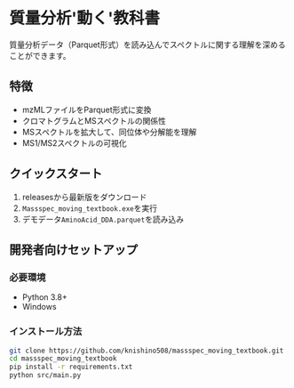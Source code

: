 
# 質量分析'動く'教科書

質量分析データ（Parquet形式）を読み込んでスペクトルに関する理解を深めることができます。

## 特徴
- mzMLファイルをParquet形式に変換
- クロマトグラムとMSスペクトルの関係性
- MSスペクトルを拡大して、同位体や分解能を理解
- MS1/MS2スペクトルの可視化

## クイックスタート

1. releasesから最新版をダウンロード
2. `Massspec_moving_textbook.exe`を実行
3. デモデータ`AminoAcid_DDA.parquet`を読み込み

## 開発者向けセットアップ

### 必要環境
- Python 3.8+
- Windows

### インストール方法
```bash
git clone https://github.com/knishino508/massspec_moving_textbook.git
cd massspec_moving_textbook
pip install -r requirements.txt
python src/main.py
```
